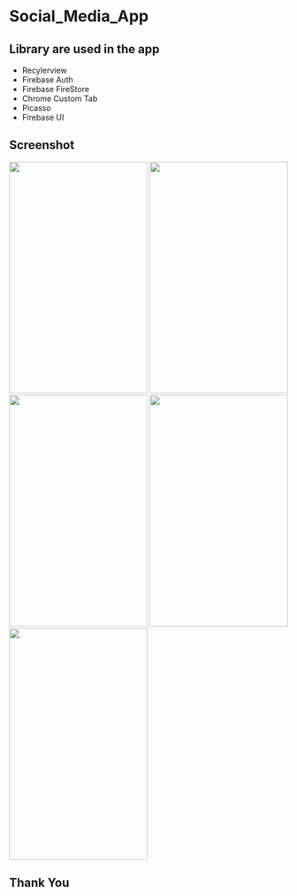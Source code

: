 # Social_Media_App
## Library are used in the app
- Recylerview
- Firebase Auth
- Firebase FireStore
- Chrome Custom Tab
- Picasso
- Firebase UI
## Screenshot
   <img src="https://i.imgur.com/DnicblK.jpg" width="250" height="418"> <img src="https://imgur.com/2XNsawq" width="250" height="418"> <img src="https://i.imgur.com/8H3Tkkk.jpg" width="250" height="418">  <img src="https://i.imgur.com/JVacbhL.jpg" width="250" height="418"> <img src="https://i.imgur.com/tUPSpdS.jpg" width="250" height="418">
   
## Thank You   
